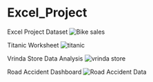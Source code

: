 # Excel_Project
Excel Project Dataset
![Bike sales](https://github.com/deshdee/Excel_Project/assets/45814400/e3fff759-a25e-4eab-bdbf-b79482f85355)

Titanic Worksheet
![titanic](https://github.com/deshdee/Excel_Project/assets/45814400/94314ce0-9ed4-49f8-8fed-def4a2d752b9)

Vrinda Store Data Analysis
![vrinda store](https://github.com/deshdee/Excel_Project/assets/45814400/a91105ab-a741-4f35-ba80-c279b4991bb4)

Road Accident Dashboard
![Road Accident Data](https://github.com/deshdee/Excel_Project/assets/45814400/1cfb4259-c8a7-461d-a5c9-fed7afd81172)
